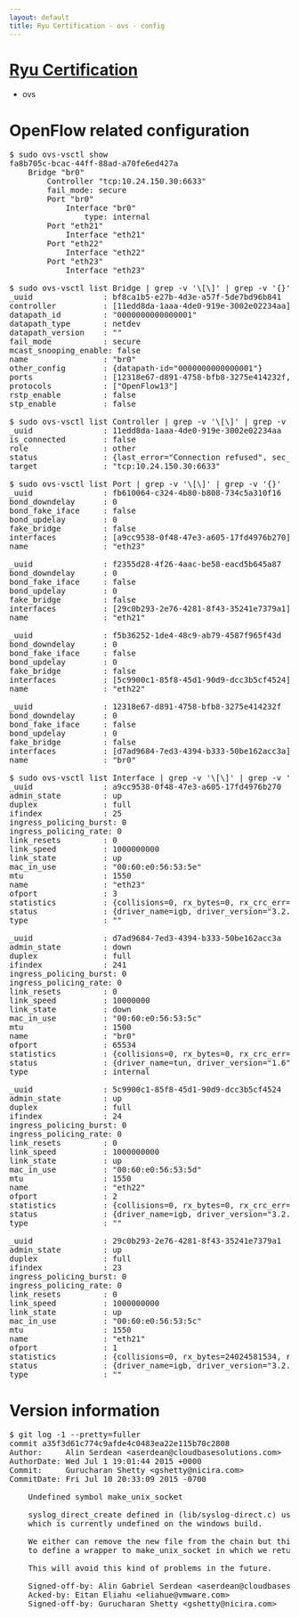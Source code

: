 ```yaml
---
layout: default
title: Ryu Certification - ovs - config
---
```

# [Ryu Certification](http://osrg.github.io/ryu/certification.html)
* ovs 

# OpenFlow related configuration
<pre>
$ sudo ovs-vsctl show
fa8b705c-bcac-44ff-88ad-a70fe6ed427a
    Bridge "br0"
        Controller "tcp:10.24.150.30:6633"
        fail_mode: secure
        Port "br0"
            Interface "br0"
                type: internal
        Port "eth21"
            Interface "eth21"
        Port "eth22"
            Interface "eth22"
        Port "eth23"
            Interface "eth23"

$ sudo ovs-vsctl list Bridge | grep -v '\[\]' | grep -v '{}'
_uuid               : bf8ca1b5-e27b-4d3e-a57f-5de7bd96b841
controller          : [11edd8da-1aaa-4de0-919e-3002e02234aa]
datapath_id         : "0000000000000001"
datapath_type       : netdev
datapath_version    : "<built-in>"
fail_mode           : secure
mcast_snooping_enable: false
name                : "br0"
other_config        : {datapath-id="0000000000000001"}
ports               : [12318e67-d891-4758-bfb8-3275e414232f, f2355d28-4f26-4aac-be58-eacd5b645a87, f5b36252-1de4-48c9-ab79-4587f965f43d, fb610064-c324-4b80-b808-734c5a310f16]
protocols           : ["OpenFlow13"]
rstp_enable         : false
stp_enable          : false

$ sudo ovs-vsctl list Controller | grep -v '\[\]' | grep -v '{}'
_uuid               : 11edd8da-1aaa-4de0-919e-3002e02234aa
is_connected        : false
role                : other
status              : {last_error="Connection refused", sec_since_disconnect="3", state=BACKOFF}
target              : "tcp:10.24.150.30:6633"

$ sudo ovs-vsctl list Port | grep -v '\[\]' | grep -v '{}'
_uuid               : fb610064-c324-4b80-b808-734c5a310f16
bond_downdelay      : 0
bond_fake_iface     : false
bond_updelay        : 0
fake_bridge         : false
interfaces          : [a9cc9538-0f48-47e3-a605-17fd4976b270]
name                : "eth23"

_uuid               : f2355d28-4f26-4aac-be58-eacd5b645a87
bond_downdelay      : 0
bond_fake_iface     : false
bond_updelay        : 0
fake_bridge         : false
interfaces          : [29c0b293-2e76-4281-8f43-35241e7379a1]
name                : "eth21"

_uuid               : f5b36252-1de4-48c9-ab79-4587f965f43d
bond_downdelay      : 0
bond_fake_iface     : false
bond_updelay        : 0
fake_bridge         : false
interfaces          : [5c9900c1-85f8-45d1-90d9-dcc3b5cf4524]
name                : "eth22"

_uuid               : 12318e67-d891-4758-bfb8-3275e414232f
bond_downdelay      : 0
bond_fake_iface     : false
bond_updelay        : 0
fake_bridge         : false
interfaces          : [d7ad9684-7ed3-4394-b333-50be162acc3a]
name                : "br0"

$ sudo ovs-vsctl list Interface | grep -v '\[\]' | grep -v '{}'
_uuid               : a9cc9538-0f48-47e3-a605-17fd4976b270
admin_state         : up
duplex              : full
ifindex             : 25
ingress_policing_burst: 0
ingress_policing_rate: 0
link_resets         : 0
link_speed          : 1000000000
link_state          : up
mac_in_use          : "00:60:e0:56:53:5e"
mtu                 : 1550
name                : "eth23"
ofport              : 3
statistics          : {collisions=0, rx_bytes=0, rx_crc_err=0, rx_dropped=0, rx_errors=0, rx_frame_err=0, rx_over_err=0, rx_packets=0, tx_bytes=1176922500, tx_dropped=0, tx_errors=0, tx_packets=784615}
status              : {driver_name=igb, driver_version="3.2.10-k", firmware_version="2.10-9"}
type                : ""

_uuid               : d7ad9684-7ed3-4394-b333-50be162acc3a
admin_state         : down
duplex              : full
ifindex             : 241
ingress_policing_burst: 0
ingress_policing_rate: 0
link_resets         : 0
link_speed          : 10000000
link_state          : down
mac_in_use          : "00:60:e0:56:53:5c"
mtu                 : 1500
name                : "br0"
ofport              : 65534
statistics          : {collisions=0, rx_bytes=0, rx_crc_err=0, rx_dropped=0, rx_errors=0, rx_frame_err=0, rx_over_err=0, rx_packets=0, tx_bytes=0, tx_dropped=0, tx_errors=0, tx_packets=0}
status              : {driver_name=tun, driver_version="1.6", firmware_version="N/A"}
type                : internal

_uuid               : 5c9900c1-85f8-45d1-90d9-dcc3b5cf4524
admin_state         : up
duplex              : full
ifindex             : 24
ingress_policing_burst: 0
ingress_policing_rate: 0
link_resets         : 0
link_speed          : 1000000000
link_state          : up
mac_in_use          : "00:60:e0:56:53:5d"
mtu                 : 1550
name                : "eth22"
ofport              : 2
statistics          : {collisions=0, rx_bytes=0, rx_crc_err=0, rx_dropped=0, rx_errors=0, rx_frame_err=0, rx_over_err=0, rx_packets=0, tx_bytes=18089315792, tx_dropped=0, tx_errors=0, tx_packets=12064077}
status              : {driver_name=igb, driver_version="3.2.10-k", firmware_version="2.10-9"}
type                : ""

_uuid               : 29c0b293-2e76-4281-8f43-35241e7379a1
admin_state         : up
duplex              : full
ifindex             : 23
ingress_policing_burst: 0
ingress_policing_rate: 0
link_resets         : 0
link_speed          : 1000000000
link_state          : up
mac_in_use          : "00:60:e0:56:53:5c"
mtu                 : 1550
name                : "eth21"
ofport              : 1
statistics          : {collisions=0, rx_bytes=24024581534, rx_crc_err=0, rx_dropped=0, rx_errors=0, rx_frame_err=0, rx_over_err=0, rx_packets=16026376, tx_bytes=0, tx_dropped=0, tx_errors=0, tx_packets=0}
status              : {driver_name=igb, driver_version="3.2.10-k", firmware_version="2.10-9"}
type                : ""
</pre>

# Version information
<pre>
$ git log -1 --pretty=fuller
commit a35f3d61c774c9afde4c0483ea22e115b70c2808
Author:     Alin Serdean &lt;aserdean@cloudbasesolutions.com&gt;
AuthorDate: Wed Jul 1 19:01:44 2015 +0000
Commit:     Gurucharan Shetty &lt;gshetty@nicira.com&gt;
CommitDate: Fri Jul 10 20:33:09 2015 -0700

    Undefined symbol make_unix_socket
    
    syslog_direct_create defined in &#40;lib/syslog-direct.c&#41; uses make_unix_socket
    which is currently undefined on the windows build.
    
    We either can remove the new file from the chain but this patch proposes
    to define a wrapper to make_unix_socket in which we return EINVAL.
    
    This will avoid this kind of problems in the future.
    
    Signed-off-by: Alin Gabriel Serdean &lt;aserdean@cloudbasesolutions.com&gt;
    Acked-by: Eitan Eliahu &lt;eliahue@vmware.com&gt;
    Signed-off-by: Gurucharan Shetty &lt;gshetty@nicira.com&gt;
</pre>
